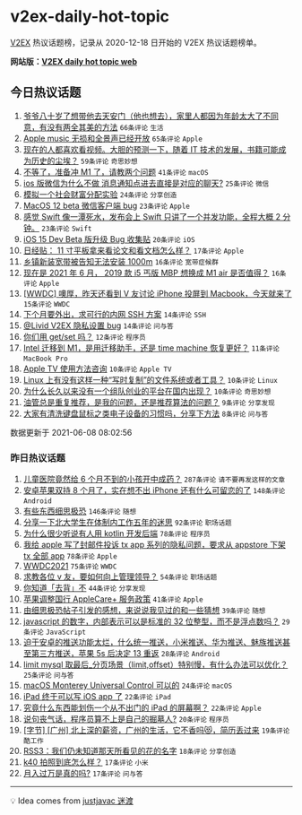 # v2ex-daily-hot-topic

[V2EX](https://www.v2ex.com/) 热议话题榜，记录从 2020-12-18 日开始的 V2EX 热议话题榜单。

**网站版：[V2EX daily hot topic web](https://boojack.github.io/v2ex-daily-hot-topic-web/)**

## 今日热议话题

<!-- TODAY BEGIN -->

1. [爷爷八十岁了想带他去天安门（他也想去），家里人都因为年龄太大了不同意，有没有两全其美的方法](https://www.v2ex.com/t/782045) `66条评论` `生活`
1. [Apple music 无损和全景声已经开放](https://www.v2ex.com/t/782099) `65条评论` `Apple`
1. [现在的人都喜欢看视频。大胆的预测一下，随着 IT 技术的发展，书籍可能成为历史的尘埃？](https://www.v2ex.com/t/782116) `59条评论` `奇思妙想`
1. [不等了，准备冲 M1 了，请教两个问题](https://www.v2ex.com/t/782143) `41条评论` `macOS`
1. [ios 版微信为什么不做 消息通知点进去直接是对应的聊天?](https://www.v2ex.com/t/782047) `25条评论` `微信`
1. [模拟一个社会财富分配实验](https://www.v2ex.com/t/782114) `24条评论` `分享创造`
1. [MacOS 12 beta 微信客户端 bug](https://www.v2ex.com/t/782124) `23条评论` `Apple`
1. [感觉 Swift 像一潭死水，发布会上 Swift 只讲了一个并发功能，全程大概 2 分钟。](https://www.v2ex.com/t/782121) `23条评论` `Swift`
1. [iOS 15 Dev Beta 版升级 Bug 收集贴](https://www.v2ex.com/t/782073) `20条评论` `iOS`
1. [日经贴： 11 寸平板拿来看论文和看文档怎么样？](https://www.v2ex.com/t/782165) `17条评论` `Apple`
1. [乡镇新装宽带被告知无法安装 1000m](https://www.v2ex.com/t/782087) `16条评论` `宽带症候群`
1. [现在是 2021 年 6 月， 2019 款 i5 丐版 MBP 想换成 M1 air 是否值得？](https://www.v2ex.com/t/782053) `16条评论` `Apple`
1. [[WWDC] 噢厚，昨天还看到 V 友讨论 iPhone 投屏到 Macbook，今天就来了](https://www.v2ex.com/t/782049) `15条评论` `WWDC`
1. [下个月要外出，求可行的内网 SSH 方案](https://www.v2ex.com/t/782139) `14条评论` `SSH`
1. [@Livid V2EX 隐私设置 bug](https://www.v2ex.com/t/782076) `14条评论` `问与答`
1. [你们用 get/set 吗？](https://www.v2ex.com/t/782167) `12条评论` `程序员`
1. [Intel 迁移到 M1，是用迁移助手，还是 time machine 恢复更好？](https://www.v2ex.com/t/782134) `11条评论` `MacBook Pro`
1. [Apple TV 使用方法咨询](https://www.v2ex.com/t/782127) `10条评论` `Apple TV`
1. [Linux 上有没有这样一种“写时复制”的文件系统或者工具？](https://www.v2ex.com/t/782096) `10条评论` `Linux`
1. [为什么长久以来没有一个组队创业的平台在国内出现？](https://www.v2ex.com/t/782051) `10条评论` `奇思妙想`
1. [油管总是重复推荐，是我的问题，还是推荐算法的问题？](https://www.v2ex.com/t/782162) `9条评论` `分享发现`
1. [大家有清洗键盘鼠标之类电子设备的习惯吗，分享下方法](https://www.v2ex.com/t/782170) `8条评论` `问与答`

数据更新于 2021-06-08 08:02:56

<!-- TODAY END -->

### 昨日热议话题

<!-- YESTERDAY BEGIN -->

1. [儿童医院竟然给 6 个月不到的小孩开中成药？](https://www.v2ex.com/t/781819) `287条评论` `请不要再发这样的文章`
1. [安卓苹果双持 8 个月了，实在想不出 iPhone 还有什么可留恋的了](https://www.v2ex.com/t/781943) `148条评论` `Android`
1. [有些东西细思极恐](https://www.v2ex.com/t/781794) `146条评论` `随想`
1. [分享一下北大学生在体制内工作五年的迷思](https://www.v2ex.com/t/781821) `92条评论` `职场话题`
1. [为什么很少听说有人用 kotlin 开发后端](https://www.v2ex.com/t/781828) `78条评论` `程序员`
1. [我给 apple 写了封邮件投诉 tx app 系列的隐私问题，要求从 appstore 下架 tx 全部 app](https://www.v2ex.com/t/781843) `78条评论` `Apple`
1. [WWDC2021](https://www.v2ex.com/t/781790) `75条评论` `WWDC`
1. [求教各位 v 友，要如何向上管理领导？](https://www.v2ex.com/t/781782) `54条评论` `职场话题`
1. [你知道「去背」不](https://www.v2ex.com/t/781921) `44条评论` `分享发现`
1. [苹果调整国行 AppleCare+ 服务政策](https://www.v2ex.com/t/781791) `41条评论` `Apple`
1. [由细思极恐帖子引发的感想，来说说我见过的和一些猜想](https://www.v2ex.com/t/781831) `39条评论` `随想`
1. [javascript 的数字，内部表示可以是标准的 32 位整型，而不是浮点数吗？](https://www.v2ex.com/t/781924) `29条评论` `JavaScript`
1. [迫于安卓的推送功能太烂，什么统一推送，小米推送、华为推送、魅族推送甚至第三方推送，苹果 5s 后决定 13 重返](https://www.v2ex.com/t/781911) `28条评论` `Android`
1. [limit mysql 取最后_分页场景（limit,offset）特别慢，有什么办法可以优化？](https://www.v2ex.com/t/781896) `25条评论` `问与答`
1. [macOS Monterey Universal Control 可以的](https://www.v2ex.com/t/782012) `24条评论` `macOS`
1. [iPad 终于可以写 iOS app 了](https://www.v2ex.com/t/782007) `22条评论` `iPad`
1. [究竟什么东西能划伤一个从不出门的 iPad 的屏幕啊？](https://www.v2ex.com/t/781899) `22条评论` `Apple`
1. [说句丧气话，程序员算不上是自己的掘墓人?](https://www.v2ex.com/t/781995) `20条评论` `程序员`
1. [[字节] [广州] 北上深的薪资，广州的生活，它不香吗😻，简历丢过来](https://www.v2ex.com/t/781818) `19条评论` `酷工作`
1. [RSS3：我们仍未知道那天所看见的花的名字](https://www.v2ex.com/t/781981) `18条评论` `分享创造`
1. [k40 拍照到底怎么样？](https://www.v2ex.com/t/781971) `17条评论` `小米`
1. [月入过万是真的吗?](https://www.v2ex.com/t/781923) `17条评论` `问与答`

<!-- YESTERDAY END -->

---

💡 Idea comes from [justjavac 迷渡](https://github.com/justjavac/)
